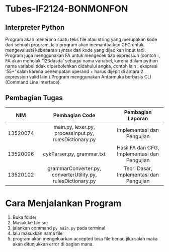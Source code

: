 # Tubes-IF2124-BONMONFON
## Interpreter Python
Program akan menerima suatu teks file atau string yang merupakan kode dari sebuah program, lalu program akan memanfaatkan CFG untuk mengevaluasi kebenaran syntax dari kode yang dijadikan input tadi. Program juga menggunakan FA untuk mengecek tiap expression (contoh :, FA akan menolak ‘123dasda’ sebagai nama variabel, karena dalam python nama variabel tidak diperbolehkan didahului angka, contoh lain : ekspresi ‘55+’ salah karena penempatan operand + harus dijepit di antara 2 expression valid lain ).Program menggunakan Antarmuka berbasis CLI (Command Line Interface).    
## Pembagian Tugas
| NIM     | Pembagian Code | Pembagian Laporan |  
| :---:       |    :----:   |          :---: |  
| 13520074   | main.py, lexer.py, processInput.py, rulesDictionary.py       |Implementasi dan Pengujian|  
| 13520096   | cykParser.py, grammar.txt     | Hasil FA dan CFG, Implementasi dan Pengujian     |
| 13520102   | grammarConverter.py, converterUtility.py, rulesDictionary.py | Teori Dasar, Implementasi dan Pengujian |

# Cara Menjalankan Program  
1. Buka folder
2. Masuk ke file src
3. jalankan command `py main.py` pada terminal
4. lalu masukkan nama file
5. program akan mengeluarkan accepted bisa file benar, jika salah maka akan ditunjukkan error di bagian mana.










